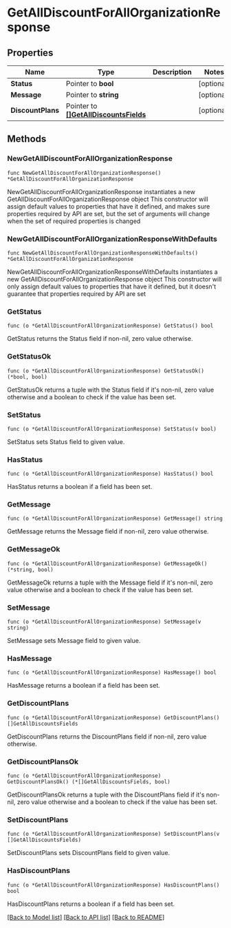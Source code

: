 # GetAllDiscountForAllOrganizationResponse

## Properties

Name | Type | Description | Notes
------------ | ------------- | ------------- | -------------
**Status** | Pointer to **bool** |  | [optional] 
**Message** | Pointer to **string** |  | [optional] 
**DiscountPlans** | Pointer to [**[]GetAllDiscountsFields**](GetAllDiscountsFields.md) |  | [optional] 

## Methods

### NewGetAllDiscountForAllOrganizationResponse

`func NewGetAllDiscountForAllOrganizationResponse() *GetAllDiscountForAllOrganizationResponse`

NewGetAllDiscountForAllOrganizationResponse instantiates a new GetAllDiscountForAllOrganizationResponse object
This constructor will assign default values to properties that have it defined,
and makes sure properties required by API are set, but the set of arguments
will change when the set of required properties is changed

### NewGetAllDiscountForAllOrganizationResponseWithDefaults

`func NewGetAllDiscountForAllOrganizationResponseWithDefaults() *GetAllDiscountForAllOrganizationResponse`

NewGetAllDiscountForAllOrganizationResponseWithDefaults instantiates a new GetAllDiscountForAllOrganizationResponse object
This constructor will only assign default values to properties that have it defined,
but it doesn't guarantee that properties required by API are set

### GetStatus

`func (o *GetAllDiscountForAllOrganizationResponse) GetStatus() bool`

GetStatus returns the Status field if non-nil, zero value otherwise.

### GetStatusOk

`func (o *GetAllDiscountForAllOrganizationResponse) GetStatusOk() (*bool, bool)`

GetStatusOk returns a tuple with the Status field if it's non-nil, zero value otherwise
and a boolean to check if the value has been set.

### SetStatus

`func (o *GetAllDiscountForAllOrganizationResponse) SetStatus(v bool)`

SetStatus sets Status field to given value.

### HasStatus

`func (o *GetAllDiscountForAllOrganizationResponse) HasStatus() bool`

HasStatus returns a boolean if a field has been set.

### GetMessage

`func (o *GetAllDiscountForAllOrganizationResponse) GetMessage() string`

GetMessage returns the Message field if non-nil, zero value otherwise.

### GetMessageOk

`func (o *GetAllDiscountForAllOrganizationResponse) GetMessageOk() (*string, bool)`

GetMessageOk returns a tuple with the Message field if it's non-nil, zero value otherwise
and a boolean to check if the value has been set.

### SetMessage

`func (o *GetAllDiscountForAllOrganizationResponse) SetMessage(v string)`

SetMessage sets Message field to given value.

### HasMessage

`func (o *GetAllDiscountForAllOrganizationResponse) HasMessage() bool`

HasMessage returns a boolean if a field has been set.

### GetDiscountPlans

`func (o *GetAllDiscountForAllOrganizationResponse) GetDiscountPlans() []GetAllDiscountsFields`

GetDiscountPlans returns the DiscountPlans field if non-nil, zero value otherwise.

### GetDiscountPlansOk

`func (o *GetAllDiscountForAllOrganizationResponse) GetDiscountPlansOk() (*[]GetAllDiscountsFields, bool)`

GetDiscountPlansOk returns a tuple with the DiscountPlans field if it's non-nil, zero value otherwise
and a boolean to check if the value has been set.

### SetDiscountPlans

`func (o *GetAllDiscountForAllOrganizationResponse) SetDiscountPlans(v []GetAllDiscountsFields)`

SetDiscountPlans sets DiscountPlans field to given value.

### HasDiscountPlans

`func (o *GetAllDiscountForAllOrganizationResponse) HasDiscountPlans() bool`

HasDiscountPlans returns a boolean if a field has been set.


[[Back to Model list]](../README.md#documentation-for-models) [[Back to API list]](../README.md#documentation-for-api-endpoints) [[Back to README]](../README.md)


